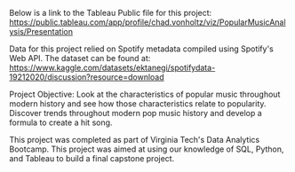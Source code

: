 Below is a link to the Tableau Public file for this project: 
https://public.tableau.com/app/profile/chad.vonholtz/viz/PopularMusicAnalysis/Presentation

Data for this project relied on Spotify metadata compiled using Spotify's Web API. The dataset can be found at: 
https://www.kaggle.com/datasets/ektanegi/spotifydata-19212020/discussion?resource=download

Project Objective: Look at the characteristics of popular music throughout modern history and see how those characteristics relate to popularity. 
Discover trends throughout modern pop music history and develop a formula to create a hit song.

This project was completed as part of Virginia Tech's Data Analytics Bootcamp. 
This project was aimed at using our knowledge of SQL, Python, and Tableau to build a final capstone project.

